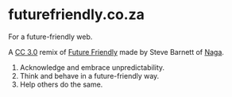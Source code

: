 # futurefriendly.co.za

For a future-friendly web.

A [CC 3.0](http://creativecommons.org/licenses/by/3.0/) remix of [Future Friendly](http://futurefriendlyweb.com/) made by
Steve Barnett of [Naga](http://naga.co.za/).

1. Acknowledge and embrace unpredictability.
2. Think and behave in a future-friendly way.
3. Help others do the same.

